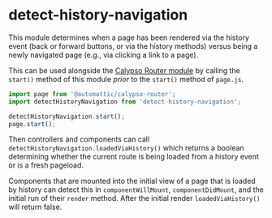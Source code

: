 # detect-history-navigation

This module determines when a page has been rendered via the history event (back or forward buttons, or via the history methods) versus being a newly navigated page (e.g., via clicking a link to a page).

This can be used alongside the [Calypso Router module](../../../packages/calypso-router) by calling the `start()` method of this module _prior_ to the `start()` method of `page.js`.

```js
import page from '@automattic/calypso-router';
import detectHistoryNavigation from 'detect-history-navigation';

detectHistoryNavigation.start();
page.start();
```

Then controllers and components can call `detectHistoryNavigation.loadedViaHistory()` which returns a boolean determining whether the current route is being loaded from a history event or is a fresh pageload.

Components that are mounted into the initial view of a page that is loaded by history can detect this in `componentWillMount`, `componentDidMount`, and the initial run of their `render` method. After the initial render `loadedViaHistory()` will return false.
